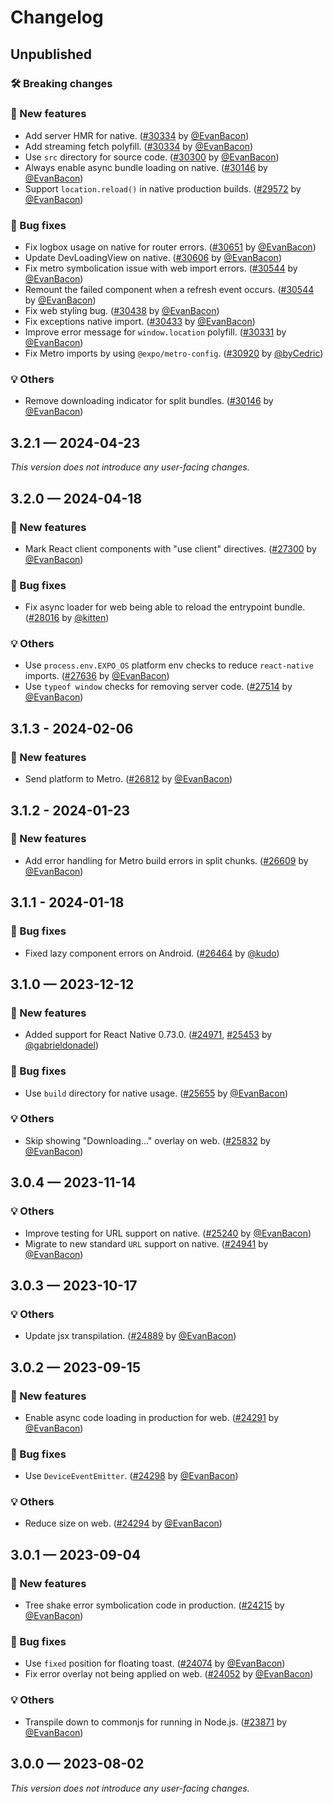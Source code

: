 # Changelog

## Unpublished

### 🛠 Breaking changes

### 🎉 New features

- Add server HMR for native. ([#30334](https://github.com/expo/expo/pull/30334) by [@EvanBacon](https://github.com/EvanBacon))
- Add streaming fetch polyfill. ([#30334](https://github.com/expo/expo/pull/30334) by [@EvanBacon](https://github.com/EvanBacon))
- Use `src` directory for source code. ([#30300](https://github.com/expo/expo/pull/30300) by [@EvanBacon](https://github.com/EvanBacon))
- Always enable async bundle loading on native. ([#30146](https://github.com/expo/expo/pull/30146) by [@EvanBacon](https://github.com/EvanBacon))
- Support `location.reload()` in native production builds. ([#29572](https://github.com/expo/expo/pull/29572) by [@EvanBacon](https://github.com/EvanBacon))

### 🐛 Bug fixes

- Fix logbox usage on native for router errors. ([#30651](https://github.com/expo/expo/pull/30651) by [@EvanBacon](https://github.com/EvanBacon))
- Update DevLoadingView on native. ([#30606](https://github.com/expo/expo/pull/30606) by [@EvanBacon](https://github.com/EvanBacon))
- Fix metro symbolication issue with web import errors. ([#30544](https://github.com/expo/expo/pull/30544) by [@EvanBacon](https://github.com/EvanBacon))
- Remount the failed component when a refresh event occurs. ([#30544](https://github.com/expo/expo/pull/30544) by [@EvanBacon](https://github.com/EvanBacon))
- Fix web styling bug. ([#30438](https://github.com/expo/expo/pull/30438) by [@EvanBacon](https://github.com/EvanBacon))
- Fix exceptions native import. ([#30433](https://github.com/expo/expo/pull/30433) by [@EvanBacon](https://github.com/EvanBacon))
- Improve error message for `window.location` polyfill. ([#30331](https://github.com/expo/expo/pull/30331) by [@EvanBacon](https://github.com/EvanBacon))
- Fix Metro imports by using `@expo/metro-config`. ([#30920](https://github.com/expo/expo/pull/30920) by [@byCedric](https://github.com/byCedric))

### 💡 Others

- Remove downloading indicator for split bundles. ([#30146](https://github.com/expo/expo/pull/30146) by [@EvanBacon](https://github.com/EvanBacon))

## 3.2.1 — 2024-04-23

_This version does not introduce any user-facing changes._

## 3.2.0 — 2024-04-18

### 🎉 New features

- Mark React client components with "use client" directives. ([#27300](https://github.com/expo/expo/pull/27300) by [@EvanBacon](https://github.com/EvanBacon))

### 🐛 Bug fixes

- Fix async loader for web being able to reload the entrypoint bundle. ([#28016](https://github.com/expo/expo/pull/28016) by [@kitten](https://github.com/kitten))

### 💡 Others

- Use `process.env.EXPO_OS` platform env checks to reduce `react-native` imports. ([#27636](https://github.com/expo/expo/pull/27636) by [@EvanBacon](https://github.com/EvanBacon))
- Use `typeof window` checks for removing server code. ([#27514](https://github.com/expo/expo/pull/27514) by [@EvanBacon](https://github.com/EvanBacon))

## 3.1.3 - 2024-02-06

### 🎉 New features

- Send platform to Metro. ([#26812](https://github.com/expo/expo/pull/26812) by [@EvanBacon](https://github.com/EvanBacon))

## 3.1.2 - 2024-01-23

### 🎉 New features

- Add error handling for Metro build errors in split chunks. ([#26609](https://github.com/expo/expo/pull/26609) by [@EvanBacon](https://github.com/EvanBacon))

## 3.1.1 - 2024-01-18

### 🐛 Bug fixes

- Fixed lazy component errors on Android. ([#26464](https://github.com/expo/expo/pull/26464) by [@kudo](https://github.com/kudo))

## 3.1.0 — 2023-12-12

### 🎉 New features

- Added support for React Native 0.73.0. ([#24971](https://github.com/expo/expo/pull/24971), [#25453](https://github.com/expo/expo/pull/25453) by [@gabrieldonadel](https://github.com/gabrieldonadel))

### 🐛 Bug fixes

- Use `build` directory for native usage. ([#25655](https://github.com/expo/expo/pull/25655) by [@EvanBacon](https://github.com/EvanBacon))

### 💡 Others

- Skip showing "Downloading..." overlay on web. ([#25832](https://github.com/expo/expo/pull/25832) by [@EvanBacon](https://github.com/EvanBacon))

## 3.0.4 — 2023-11-14

### 💡 Others

- Improve testing for URL support on native. ([#25240](https://github.com/expo/expo/pull/25240) by [@EvanBacon](https://github.com/EvanBacon))
- Migrate to new standard `URL` support on native. ([#24941](https://github.com/expo/expo/pull/24941) by [@EvanBacon](https://github.com/EvanBacon))

## 3.0.3 — 2023-10-17

### 💡 Others

- Update jsx transpilation. ([#24889](https://github.com/expo/expo/pull/24889) by [@EvanBacon](https://github.com/EvanBacon))

## 3.0.2 — 2023-09-15

### 🎉 New features

- Enable async code loading in production for web. ([#24291](https://github.com/expo/expo/pull/24291) by [@EvanBacon](https://github.com/EvanBacon))

### 🐛 Bug fixes

- Use `DeviceEventEmitter`. ([#24298](https://github.com/expo/expo/pull/24298) by [@EvanBacon](https://github.com/EvanBacon))

### 💡 Others

- Reduce size on web. ([#24294](https://github.com/expo/expo/pull/24294) by [@EvanBacon](https://github.com/EvanBacon))

## 3.0.1 — 2023-09-04

### 🎉 New features

- Tree shake error symbolication code in production. ([#24215](https://github.com/expo/expo/pull/24215) by [@EvanBacon](https://github.com/EvanBacon))

### 🐛 Bug fixes

- Use `fixed` position for floating toast. ([#24074](https://github.com/expo/expo/pull/24074) by [@EvanBacon](https://github.com/EvanBacon))
- Fix error overlay not being applied on web. ([#24052](https://github.com/expo/expo/pull/24052) by [@EvanBacon](https://github.com/EvanBacon))

### 💡 Others

- Transpile down to commonjs for running in Node.js. ([#23871](https://github.com/expo/expo/pull/23871) by [@EvanBacon](https://github.com/EvanBacon))

## 3.0.0 — 2023-08-02

_This version does not introduce any user-facing changes._
